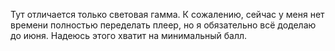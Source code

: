 Тут отличается только световая гамма. 
К сожалению, сейчас у меня нет времени полностью переделать плеер, но я обязательно всё доделаю до июня. 
Надеюсь этого хватит на минимальный балл.
